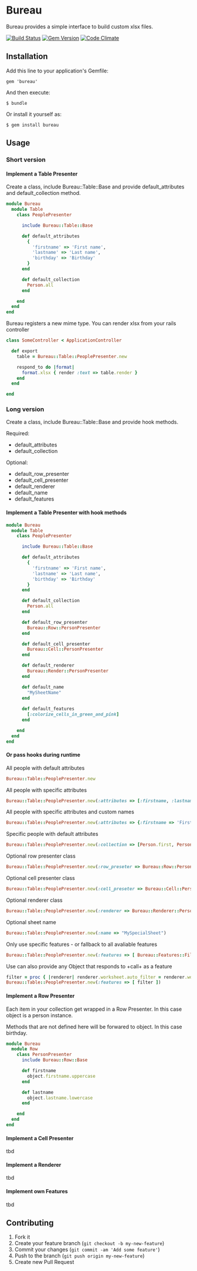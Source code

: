 # Bureau

Bureau provides a simple interface to build custom xlsx files.

[![Build Status](https://secure.travis-ci.org/neopoly/bureau.png?branch=master)](http://travis-ci.org/neopoly/bureau) [![Gem Version](https://badge.fury.io/rb/bureau.png)](http://badge.fury.io/rb/bureau) [![Code Climate](https://codeclimate.com/github/neopoly/bureau.png)](https://codeclimate.com/github/neopoly/bureau)

## Installation

Add this line to your application's Gemfile:

    gem 'bureau'

And then execute:

    $ bundle

Or install it yourself as:

    $ gem install bureau

## Usage

### Short version

#### Implement a Table Presenter

Create a class, include Bureau::Table::Base and provide default_attributes and default_collection method.

```ruby
module Bureau
  module Table
    class PeoplePresenter

      include Bureau::Table::Base

      def default_attributes
        {
          'firstname' => 'First name',
          'lastname' => 'Last name',
          'birthday' => 'Birthday'
        }
      end

      def default_collection
        Person.all
      end

    end
  end
end
```

Bureau registers a new mime type. You can render xlsx from your rails controller

```ruby
class SomeController < ApplicationController

  def export
    table = Bureau::Table::PeoplePresenter.new

    respond_to do |format|
      format.xlsx { render :text => table.render }
    end
  end

end
```

### Long version

Create a class, include Bureau::Table::Base and provide hook methods.

Required:

* default_attributes
* default_collection

Optional:

* default_row_presenter
* default_cell_presenter
* default_renderer
* default_name
* default_features

#### Implement a Table Presenter with hook methods

```ruby
module Bureau
  module Table
    class PeoplePresenter

      include Bureau::Table::Base

      def default_attributes
        {
          'firstname' => 'First name',
          'lastname' => 'Last name',
          'birthday' => 'Birthday'
        }
      end

      def default_collection
        Person.all
      end

      def default_row_presenter
        Bureau::Row::PersonPresenter
      end

      def default_cell_presenter
        Bureau::Cell::PersonPresenter
      end

      def default_renderer
        Bureau::Render::PersonPresenter
      end

      def default_name
        "MySheetName"
      end
    
      def default_features
        [:colorize_cells_in_green_and_pink]
      end

    end
  end
end
```

#### Or pass hooks during runtime

All people with default attributes

```ruby
Bureau::Table::PeoplePresenter.new
```

All people with specific attributes

```ruby
Bureau::Table::PeoplePresenter.new(:attributes => [:firstname, :lastname])
```

All people with specific attributes and custom names

```ruby
Bureau::Table::PeoplePresenter.new(:attributes => {:firstname => 'First', :lastname => 'Last'})
```

Specific people with default attributes

```ruby
Bureau::Table::PeoplePresenter.new(:collection => [Person.first, Person.last])
```

Optional row presenter class

```ruby
Bureau::Table::PeoplePresenter.new(:row_preseter => Bureau::Row::PersonPresenter)
```

Optional cell presenter class

```ruby
Bureau::Table::PeoplePresenter.new(:cell_preseter => Bureau::Cell::PersonPresenter)
```

Optional renderer class

```ruby
Bureau::Table::PeoplePresenter.new(:renderer => Bureau::Renderer::Person)
```

Optional sheet name

```ruby
Bureau::Table::PeoplePresenter.new(:name => "MySpecialSheet")
```

Only use specific features - or fallback to all avaliable features

```ruby
Bureau::Table::PeoplePresenter.new(:features => [ Bureau::Features::Filter, Bureau::Features::Docked ])
```

Use can also provide any Object that responds to +call+ as a feature

```ruby
filter = proc { |renderer| renderer.worksheet.auto_filter = renderer.worksheet.dimension.sqref }
Bureau::Table::PeoplePresenter.new(:features => [ filter ])
```

#### Implement a Row Presenter

Each item in your collection get wrapped in a Row Presenter.
In this case object is a person instance.

Methods that are not defined here will be forwared to object.
In this case birthday.

```ruby
module Bureau
  module Row
    class PersonPresenter
      include Bureau::Row::Base

      def firstname
        object.firstname.uppercase
      end

      def lastname
        object.lastname.lowercase
      end

    end
  end
end
```

#### Implement a Cell Presenter

tbd

#### Implement a Renderer

tbd

#### Implement own Features

tbd

## Contributing

1. Fork it
2. Create your feature branch (`git checkout -b my-new-feature`)
3. Commit your changes (`git commit -am 'Add some feature'`)
4. Push to the branch (`git push origin my-new-feature`)
5. Create new Pull Request
